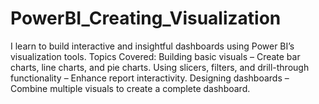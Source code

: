 # PowerBI_Creating_Visualization
I learn to build interactive and insightful dashboards using Power BI’s visualization tools. Topics Covered: Building basic visuals – Create bar charts, line charts, and pie charts. Using slicers, filters, and drill-through functionality – Enhance report interactivity. Designing dashboards – Combine multiple visuals to create a complete dashboard.
